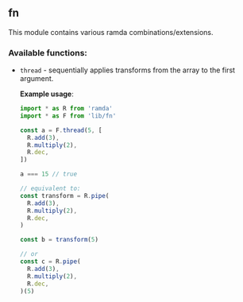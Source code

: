 ## fn

This module contains various ramda combinations/extensions.

### Available functions:

- `thread` - sequentially applies transforms from the array to the first argument.
  
    **Example usage**:
    ```typescript
    import * as R from 'ramda'
    import * as F from 'lib/fn'

    const a = F.thread(5, [
      R.add(3),
      R.multiply(2),
      R.dec,
    ])

    a === 15 // true

    // equivalent to:
    const transform = R.pipe(
      R.add(3),
      R.multiply(2),
      R.dec,
    )

    const b = transform(5)

    // or
    const c = R.pipe(
      R.add(3),
      R.multiply(2),
      R.dec,
    )(5)
    ```
